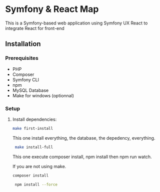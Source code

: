 # Symfony & React Map

This is a Symfony-based web application using Symfony UX React to integrate React for front-end

## Installation

### Prerequisites

- PHP 
- Composer
- Symfony CLI
- npm
- MySQL Database
- Make for windows (optionnal)

### Setup

1. Install dependencies:

    ```bash
    make first-install
    ```
    This one install everything, the database, the depedency, everything.
   
   ```bash
    make install-full
    ```
   This one execute composer install, npm install then npm run watch.

    If you are not using make.
    ```bash
    composer install
    ```
   
   ```bash
    npm install --force
   ```
   
